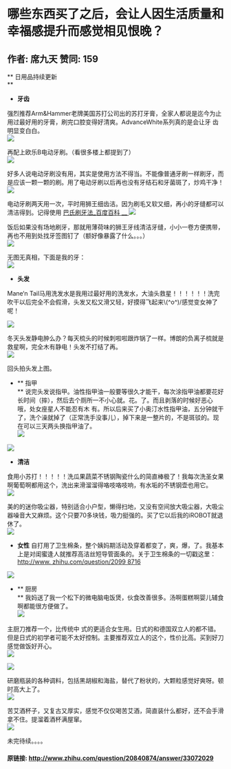 # 哪些东西买了之后，会让人因生活质量和幸福感提升而感觉相见恨晚？
## 作者: 席九天  赞同: 159
** 日用品持续更新   
**

  * **牙齿**   

强烈推荐Arm&Hammer老牌美国苏打公司出的苏打牙膏，全家人都说是迄今为止用过最好用的牙膏，刷完口腔变得好清爽。AdvanceWhite系列真的是会让牙
齿明显变白白。  
![](http://pic4.zhimg.com/8905513af1770661b08182e9c859e5f7_b.jpg)

  
再配上欧乐B电动牙刷。（看很多楼上都提到了）  
![](http://pic4.zhimg.com/d44c28b5a81205510cad0032f59919b9_b.jpg)

  
好多人说电动牙刷没有用，其实是使用方法不得当。不能像普通牙刷一样刷牙，而是应该一颗一颗的刷。用了电动牙刷以后再也没有牙结石和牙菌斑了，炒鸡干净！  
![](http://pic3.zhimg.com/9793f8d02551f2d97856985e2a1d2031_b.jpg)

  
  
电动牙刷两天用一次，平时用狮王细齿洁。因为刷毛又软又细，再小的牙缝都可以清洁得到。记得使用 [ 巴氏刷牙法_百度百科 __
](http://baike.baidu.com/view/5211515.htm?fr=aladdin)
![](http://pic3.zhimg.com/4a3a19d27b1948e4e1aa6905e357de4f_b.jpg)

  
  
饭后如果没有场地刷牙，那就用薄荷味的狮王牙线清洁牙缝，小小一卷方便携带，再也不用到处找牙签图钉了（额好像暴露了什么。。。）  
![](http://pic2.zhimg.com/b4d32c58653727e81c20cb22a5f871e4_b.jpg)

  
无图无真相，下面是我的牙：  
![](http://pic1.zhimg.com/42fa23f5bb081df0a16b2440bd93e09b_b.jpg)

  
  

  * **头发**   

Mane‘n
Tail马用洗发水是我用过最好用的洗发水，大油头救星！！！！！！洗完吹干以后完全不会假滑，头发又松又滑又轻，好摸得飞起来\\(^o^)/感觉变女神了呢！  
  
![](http://pic1.zhimg.com/7416db17dbf1355de2aa057c0afbb07f_b.jpg)

  
冬天头发静电肿么办？每天梳头的时候刺啦啦跟炸锅了一样。博朗的负离子梳就是救星啊，完全木有静电！头发不打结了再。  
![](http://pic2.zhimg.com/caa373a2594ea550db9d15a5862aa093_b.jpg)

 回头拍头发上图。  
  

  * ** 指甲   
**
说完头发说指甲。油性指甲油一般要等很久才能干，每次涂指甲油都要花好长时间（摔），然后去个厕所一不小心就。花。了。而且剥落的时候好恶心哦，处女座星人不能忍有木
有。所以后来买了小奥汀水性指甲油，五分钟就干了，洗个澡就掉了（正常洗手没事儿），掉下来是一整片的，不是斑驳的。现在可以三天两头换指甲油了。  
![](http://pic4.zhimg.com/6053cb819f0669563e7efe810df9d683_b.jpg)


![](http://pic1.zhimg.com/447caf3f8ebfbf0c4313027d93782ac3_b.jpg)

  

  * **清洁**   

食用小苏打！！！！！洗瓜果蔬菜不锈钢陶瓷什么的简直棒极了！我每次洗圣女果啊葡萄啊都用这个，洗出来滑溜溜得咯吱咯吱响，有水垢的不锈钢壶也用它。  
![](http://pic4.zhimg.com/543c2e3a23fb811a20e3cb1604ae1f32_b.jpg)

  
  
美的的迷你吸尘器，特别适合小户型，懒得扫地，又没有空间放大吸尘器，大吸尘器噪音大又麻烦。这个只要70多块钱，吸力挺强的。买了它以后我的iROBOT就退休了。  
![](http://pic3.zhimg.com/a559eba8a9a9577bf88d91481c738281_b.jpg)

  

  * **女性**
自打用了卫生棉条，整个姨妈期活动及穿着都变了，爽，爆，了。我基本上是对闺蜜逢人就推荐高洁丝短导管面条的。关于卫生棉条的一切戳这里： [
http://www.  zhihu.com/question/2099  8716
](http://www.zhihu.com/question/20998716)  
  
![](http://pic4.zhimg.com/7fa2b6e64071bf74293a03e065de3cfa_b.jpg)

  
  

  * ** 厨房   
**
我妈送了我一个松下的微电脑电饭煲，伙食改善很多。汤啊蛋糕啊婴儿辅食啊都能很方便做了。  
![](http://pic3.zhimg.com/c940cdec8c321eba1420e63ea965837f_b.jpg)

 主厨刀推荐一个，比传统中
式的更适合女生用。日式的和德国双立人的都不错。但是日式的初学者可能不太好控制。主要推荐双立人的这个，性价比高。买到好刀感觉做饭好开心。  
![](http://pic3.zhimg.com/27439182acea872a53b1c95aa2a3f8a8_b.jpg)


![](http://pic4.zhimg.com/c8177b70c1fd8d9cf4e8ec1bfe4befac_b.jpg)

  
研磨瓶装的各种调料，包括黑胡椒和海盐，替代了粉状的，大颗粒感觉好爽呀。顿时高大上了。  
![](http://pic2.zhimg.com/b0b3145e1d757935329275753366407d_b.jpg)

  
苦艾酒杯子，又复古又厚实，感觉不仅仅喝苦艾酒，简直装什么都好，还不会手滑拿不住。提溜着酒杯满屋窜。  
![](http://pic1.zhimg.com/f64a37f4f9acfd9443857ee0a1e4c599_b.jpg)

  
未完待续。。。。

#### 原链接: http://www.zhihu.com/question/20840874/answer/33072029